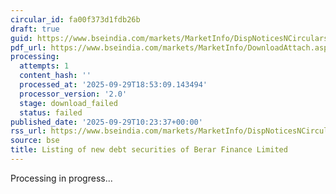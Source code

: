 ```yaml
---
circular_id: fa00f373d1fdb26b
draft: true
guid: https://www.bseindia.com/markets/MarketInfo/DispNoticesNCirculars.aspx?Noticeid={48880272-939F-4C94-A319-F1142B443E11}&noticeno=20250929-33&dt=09/29/2025&icount=33&totcount=87&flag=0
pdf_url: https://www.bseindia.com/markets/MarketInfo/DownloadAttach.aspx?id=20250929-33&attachedId=
processing:
  attempts: 1
  content_hash: ''
  processed_at: '2025-09-29T18:53:09.143494'
  processor_version: '2.0'
  stage: download_failed
  status: failed
published_date: '2025-09-29T10:23:37+00:00'
rss_url: https://www.bseindia.com/markets/MarketInfo/DispNoticesNCirculars.aspx?Noticeid={48880272-939F-4C94-A319-F1142B443E11}&noticeno=20250929-33&dt=09/29/2025&icount=33&totcount=87&flag=0
source: bse
title: Listing of new debt securities of Berar Finance Limited
---
```


Processing in progress...